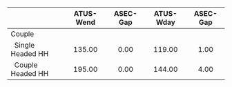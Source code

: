 
|                      |    ATUS-Wend |     ASEC-Gap |    ATUS-Wday |     ASEC-Gap |
| -------------------- | :----------: | :----------: | :----------: | :----------: |
| Couple               |              |              |              |              |
| &nbsp;&nbsp;Single Headed HH |       135.00 |         0.00 |       119.00 |         1.00 |
| &nbsp;&nbsp;Couple Headed HH |       195.00 |         0.00 |       144.00 |         4.00 |

